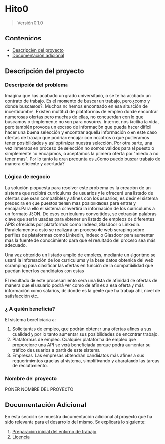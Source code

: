 # Hito0
>Versión 0.1.0
## Contenidos

* [Descripción del proyecto](#item1)
* [Documentación adicional](#Additional)


<a name="item1"></a>
## Descripción del proyecto

### Descripción del problema

Imagina que has acabado un grado universitario, o se te ha acabado un contrato de trabajo. Es el momento de buscar un trabajo, pero ¿como y donde buscamos?. Muchos no hemos encontrado en esa situación de incertidumbre. Existen multitud de plataformas de empleo donde encontrar numerosas ofertas pero muchas de ellas, no concuerdan con lo que buscamos o simplemente no son para nosotros. Internet nos facilita la vida, pero también provoca un exceso de información que pueda hacer difícil hacer una buena selección y encontrar aquella información o en este caso ofertas de trabajo que podrían encajar con nosotros o que pudiéramos tener posibilidades y así optimizar nuestra selección.
Por otra parte, una vez inmersos en proceso de selección no somos validos para el puesto o simplemente no encajamos, o aceptamos la primera oferta por "miedo a no tener mas". Por lo tanto la gran pregunta es ¿Como puedo buscar trabajo de manera eficiente y acertada?

### Lógica de negocio

La solución propuesta para resolver este problema es la creación de un sistema que recibirá curriculums de usuarios y le ofrecerá una listado de ofertas que sean compatibles y afines con los usuarios, es decir el sistema predecirá en que puestos tienen mas posibilidades para entrar y encajar.Para ello el sistema convertirá la información de los curriculums a un formato  JSON. De esos curriculums convertidos, se extraerán palabras clave que serán usadas para obtener un listado de empleos de diferentes APIS ofrecidas por plataformas como Indeed, Glasdoor o Linkedin.
Paralelamente a esto se realizará un proceso de web scraping sobre perfiles de plataformas como Linkedin, Indeed o Glasdoor para aumentar mas la fuente de conocimiento para que el resultado del proceso sea más adecuado.  

Una vez obtenido un listado amplio de empleos, mediante un algoritmo  se usará la información de los curriculums y la base datos obtenida del web scramping para clasificar las ofertas en función de la compatibilidad que puedan tener los candidatos con estas

El resultado de este procesamiento será una lista de afinidad de ofertas de manera que el usuario podrá ver como de afín es a esa oferta y más información como salarios, de donde es la gente que ha trabaja ahí, nivel de satisfacción etc..

### ¿ A quién beneficia?

 El sistema beneficiaría a:

 1. Solicitantes de empleo, que podrán obtener una ofertas afines a sus cualidad y por lo tanto aumentar sus posibilidades de encontrar trabajo.
 2. Plataformas de empleo. Cualquier plataforma de empleo que proporcione una API se verá beneficiada porque podrá aumentar su tráfico de usuarios a partir de este sistema.
 3. Empresas. Las empresas obtendrán candidatos más afines a sus requerimientos gracias al sistema, simplificando y abaratando las tareas de reclutamiento.

### Nombre del proyecto

PONER NOMBRE DEL PROYECTO

<a name="Additional"></a>
## Documentación Adicional

En esta sección se muestra documentación adicional al proyecto que ha sido relevante para el desarrollo del mismo. Se explicará lo siguiente:

1. [Preparación inicial del entorno de trabajo](/docs/initial-preparation-environment.md)
2. [Licencia](/LICENSE)
